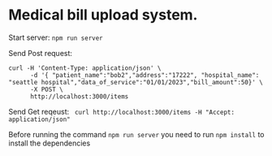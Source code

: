 # Medical bill upload system.

Start server:
`npm run server`

Send Post request:

```
curl -H 'Content-Type: application/json' \                    
      -d '{ "patient_name":"bob2","address":"17222", "hospital_name": "seattle hospital","data_of_service":"01/01/2023","bill_amount":50}' \
      -X POST \
      http://localhost:3000/items
```

Send Get reqeust:
``` curl http://localhost:3000/items -H "Accept: application/json"```

Before running the command `npm run server` you need to run `npm install` to
install the dependencies

